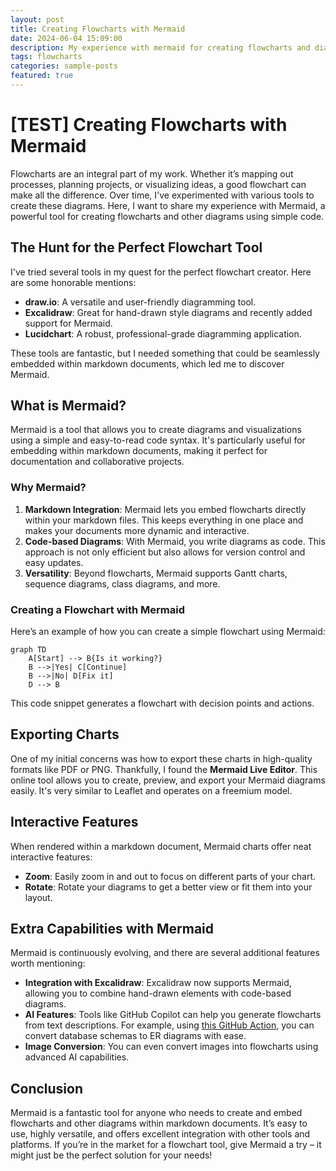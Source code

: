 ```yaml
---
layout: post
title: Creating Flowcharts with Mermaid
date: 2024-06-04 15:09:00
description: My experience with mermaid for creating flowcharts and diagrams using simple code. 
tags: flowcharts
categories: sample-posts
featured: true
---
```


# [TEST] Creating Flowcharts with Mermaid

Flowcharts are an integral part of my work. Whether it’s mapping out processes, planning projects, or visualizing ideas, a good flowchart can make all the difference. Over time, I've experimented with various tools to create these diagrams. Here, I want to share my experience with Mermaid, a powerful tool for creating flowcharts and other diagrams using simple code.

## The Hunt for the Perfect Flowchart Tool

I've tried several tools in my quest for the perfect flowchart creator. Here are some honorable mentions:

- **draw.io**: A versatile and user-friendly diagramming tool.
- **Excalidraw**: Great for hand-drawn style diagrams and recently added support for Mermaid.
- **Lucidchart**: A robust, professional-grade diagramming application.

These tools are fantastic, but I needed something that could be seamlessly embedded within markdown documents, which led me to discover Mermaid.

## What is Mermaid?

Mermaid is a tool that allows you to create diagrams and visualizations using a simple and easy-to-read code syntax. It's particularly useful for embedding within markdown documents, making it perfect for documentation and collaborative projects.

### Why Mermaid?

1. **Markdown Integration**: Mermaid lets you embed flowcharts directly within your markdown files. This keeps everything in one place and makes your documents more dynamic and interactive.
2. **Code-based Diagrams**: With Mermaid, you write diagrams as code. This approach is not only efficient but also allows for version control and easy updates.
3. **Versatility**: Beyond flowcharts, Mermaid supports Gantt charts, sequence diagrams, class diagrams, and more.

### Creating a Flowchart with Mermaid

Here’s an example of how you can create a simple flowchart using Mermaid:

```mermaid
graph TD
    A[Start] --> B{Is it working?}
    B -->|Yes| C[Continue]
    B -->|No| D[Fix it]
    D --> B
```

This code snippet generates a flowchart with decision points and actions.

## Exporting Charts

One of my initial concerns was how to export these charts in high-quality formats like PDF or PNG. Thankfully, I found the **Mermaid Live Editor**. This online tool allows you to create, preview, and export your Mermaid diagrams easily. It's very similar to Leaflet and operates on a freemium model.

## Interactive Features

When rendered within a markdown document, Mermaid charts offer neat interactive features:

- **Zoom**: Easily zoom in and out to focus on different parts of your chart.
- **Rotate**: Rotate your diagrams to get a better view or fit them into your layout.

## Extra Capabilities with Mermaid

Mermaid is continuously evolving, and there are several additional features worth mentioning:

- **Integration with Excalidraw**: Excalidraw now supports Mermaid, allowing you to combine hand-drawn elements with code-based diagrams.
- **AI Features**: Tools like GitHub Copilot can help you generate flowcharts from text descriptions. For example, using [this GitHub Action](https://github.com/marketplace/actions/export-mermaidjs-erdiagrams-from-database), you can convert database schemas to ER diagrams with ease.
- **Image Conversion**: You can even convert images into flowcharts using advanced AI capabilities.

## Conclusion

Mermaid is a fantastic tool for anyone who needs to create and embed flowcharts and other diagrams within markdown documents. It’s easy to use, highly versatile, and offers excellent integration with other tools and platforms. If you’re in the market for a flowchart tool, give Mermaid a try – it might just be the perfect solution for your needs!